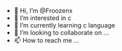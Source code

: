 - 👋 Hi, I’m @Froozenx
- 👀 I’m interested in c
- 🌱 I’m currently learning c language
- 💞️ I’m looking to collaborate on ...
- 📫 How to reach me ...

<!---
Froozenx/Froozenx is a ✨ special ✨ repository because its `README.md` (this file) appears on your GitHub profile.
You can click the Preview link to take a look at your changes.
--->
